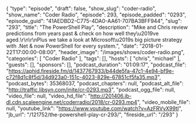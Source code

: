 {
  "type": "episode",
  "draft": false,
  "show_slug": "coder-radio",
  "show_name": "Coder Radio",
  "episode": 293,
  "episode_padded": "0293",
  "episode_guid": "41AEDBD2-C775-4DA0-AA61-707BA3BFF944",
  "slug": "293",
  "title": "The PowerShell Play",
  "description": "Mike and Chris review predictions from years past & check on how well they\u2019ve aged.\r\n\r\nPlus we take a look at Microsoft\u2019s big picture strategy with .Net & now PowerShell for every system.",
  "date": "2018-01-22T17:00:00-08:00",
  "header_image": "/images/shows/coder-radio.png",
  "categories": [
    "Coder Radio"
  ],
  "tags": [],
  "hosts": [
    "chris",
    "michael"
  ],
  "guests": [],
  "sponsors": [],
  "podcast_duration": "01:09:17",
  "podcast_file": "https://aphid.fireside.fm/d/1437767933/b44de5fa-47c1-4e94-bf9e-c72f8d1c8f5d/34d923a0-151c-4023-829e-67851cf5fa35.mp3",
  "podcast_bytes": 35368037,
  "podcast_chapters": null,
  "podcast_alt_file": "http://traffic.libsyn.com/jnite/cr-0293.mp3",
  "podcast_ogg_file": null,
  "video_file": null,
  "video_hd_file": "http://201406.jb-dl.cdn.scaleengine.net/coderradio/2018/cr-0293.mp4",
  "video_mobile_file": null,
  "youtube_link": "https://www.youtube.com/watch?v=AzFRVyX99tI",
  "jb_url": "/121752/the-powershell-play-cr-293/",
  "fireside_url": "/293"
}

